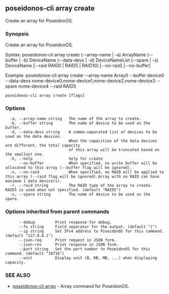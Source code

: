 ## poseidonos-cli array create

Create an array for PoseidonOS.

### Synopsis


Create an array for PoseidonOS. 

Syntax: 
	poseidonos-cli array create (--array-name | -a) ArrayName (--buffer | -b) DeviceName 
	(--data-devs | -d) DeviceNameList (--spare | -s) DeviceName [--raid RAID0 | RAID5 | RAID10] 
	[--no-raid] [--no-buffer]

Example: 
	poseidonos-cli array create --array-name Array0 --buffer device0 
	--data-devs nvme-device0,nvme-device1,nvme-device2,nvme-device3 --spare nvme-device4 --raid RAID5
          

```
poseidonos-cli array create [flags]
```

### Options

```
  -a, --array-name string   The name of the array to create.
  -b, --buffer string       The name of device to be used as the buffer.
  -d, --data-devs string    A comma-separated list of devices to be used as the data devices.
                            When the capacities of the data devices are different, the total capacity
                            of this array will be truncated based on the smallest one.
  -h, --help                help for create
      --no-buffer           When specified, no write buffer will be allocated to this array (--buffer flag will be ignored).
  -n, --no-raid             When specified, no RAID will be applied to this array (--raid flag will be ignored).Array with no RAID can have maximum 1 data device(s).
  -r, --raid string         The RAID type of the array to create. RAID5 is used when not specified. (default "RAID5")
  -s, --spare string        The name of device to be used as the spare.
```

### Options inherited from parent commands

```
      --debug         Print response for debug.
      --fs string     Field separator for the output. (default "|")
      --ip string     Set IPv4 address to PoseidonOS for this command. (default "127.0.0.1")
      --json-req      Print request in JSON form.
      --json-res      Print response in JSON form.
      --port string   Set the port number to PoseidonOS for this command. (default "18716")
      --unit          Display unit (B, KB, MB, ...) when displaying capacity.
```

### SEE ALSO

* [poseidonos-cli array](poseidonos-cli_array.md)	 - Array command for PoseidonOS.

